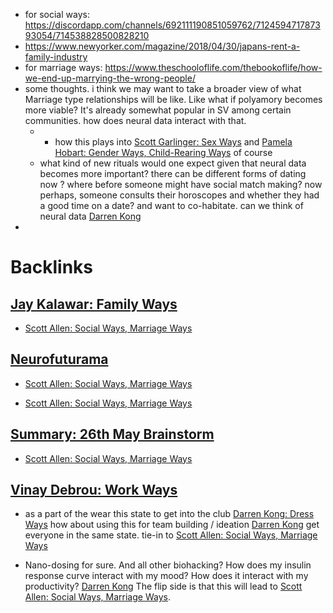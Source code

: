 - for social ways: https://discordapp.com/channels/692111190851059762/712459471787393054/714538828500828210
- https://www.newyorker.com/magazine/2018/04/30/japans-rent-a-family-industry
- for marriage ways: https://www.theschooloflife.com/thebookoflife/how-we-end-up-marrying-the-wrong-people/
- some thoughts. i think we may want to take a broader view of what Marriage type relationships will be like. Like what if polyamory becomes more viable? It's already somewhat popular in SV among certain communities. how does neural data interact with that. 
    - + how this plays into [Scott Garlinger: Sex Ways](<Scott Garlinger: Sex Ways.md>) and [Pamela Hobart: Gender Ways, Child-Rearing Ways](<Pamela Hobart: Gender Ways, Child-Rearing Ways.md>)  of course 
    - what kind of new rituals would one expect given that neural data becomes more important? there can be different forms of dating now ? where before someone might have social match making? now perhaps, someone consults their horoscopes and whether they had a good time on a date? and want to co-habitate. can we think of neural data   [Darren Kong](<Darren Kong.md>)
- 

# Backlinks
## [Jay Kalawar: Family Ways](<Jay Kalawar: Family Ways.md>)
- [Scott Allen: Social Ways, Marriage Ways](<Scott Allen: Social Ways, Marriage Ways.md>)

## [Neurofuturama](<Neurofuturama.md>)
- [Scott Allen: Social Ways, Marriage Ways](<Scott Allen: Social Ways, Marriage Ways.md>)

- [Scott Allen: Social Ways, Marriage Ways](<Scott Allen: Social Ways, Marriage Ways.md>)

## [Summary: 26th May Brainstorm](<Summary: 26th May Brainstorm.md>)
- [Scott Allen: Social Ways, Marriage Ways](<Scott Allen: Social Ways, Marriage Ways.md>)

## [Vinay Debrou: Work Ways](<Vinay Debrou: Work Ways.md>)
- as a part of the wear this state to get into the club [Darren Kong: Dress Ways](<Darren Kong: Dress Ways.md>) how about using this for team building / ideation [Darren Kong](<Darren Kong.md>) get everyone in the same state. tie-in to [Scott Allen: Social Ways, Marriage Ways](<Scott Allen: Social Ways, Marriage Ways.md>)

- Nano-dosing for sure. And all other biohacking? How does my insulin response curve interact with my mood? How does it interact with my productivity? [Darren Kong](<Darren Kong.md>) The flip side is that this will lead to [Scott Allen: Social Ways, Marriage Ways](<Scott Allen: Social Ways, Marriage Ways.md>).

